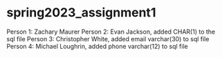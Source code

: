 # spring2023_assignment1
Person 1: Zachary Maurer
Person 2: Evan Jackson, added CHAR(1) to the sql file
Person 3: Christopher White, added email varchar(30) to sql file
Person 4: Michael Loughrin, added phone varchar(12) to sql file
